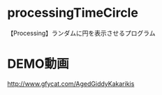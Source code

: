 # processingTimeCircle
【Processing】ランダムに円を表示させるプログラム

# DEMO動画
http://www.gfycat.com/AgedGiddyKakarikis